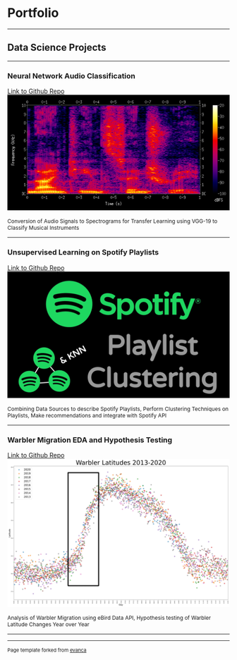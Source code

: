 # Portfolio

---

## Data Science Projects

---

### Neural Network Audio Classification
[Link to Github Repo](https://github.com/georgetballa/Audio_Instrument_Classifier)
<img src="images/specsample.png"/>
<p style="font-size:12px">Conversion of Audio Signals to Spectrograms for Transfer Learning using VGG-19 to Classify Musical Instruments</p>

---
### Unsupervised Learning on Spotify Playlists
[Link to Github Repo](https://georgetballa.github.io/Spotify_Clustering/)
<img src="images/spotify_clustering.png"/>
<p style="font-size:12px">Combining Data Sources to describe Spotify Playlists, Perform Clustering Techniques on Playlists, Make recommendations and integrate with Spotify API</p>

---
### Warbler Migration EDA and Hypothesis Testing
[Link to Github Repo](https://github.com/georgetballa/Warbler_Migration)
<img src="images/5_years_boxed.jpg"/>
<p style="font-size:12px">Analysis of Warbler Migration using eBird Data API, Hypothesis testing of Warbler Latitude Changes Year over Year</p>

---



---
<p style="font-size:11px">Page template forked from <a href="https://github.com/evanca/quick-portfolio">evanca</a></p>
<!-- Remove above link if you don't want to attibute -->
